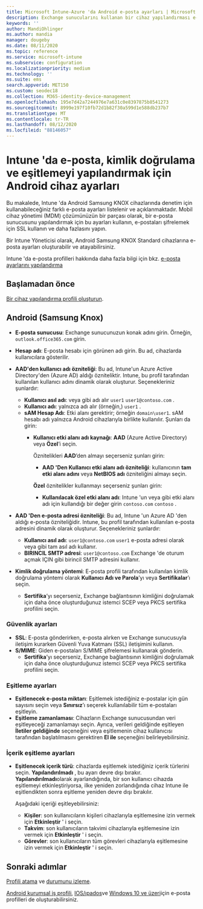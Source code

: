 ```yaml
---
title: Microsoft Intune-Azure 'da Android e-posta ayarları | Microsoft Docs
description: Exchange sunucularını kullanan bir cihaz yapılandırması e-posta profili oluşturun ve Azure Active Directory öznitelikleri alın. SSL veya SMIME 'yi etkinleştirin, sertifikalar veya Kullanıcı adı/parola ile kullanıcıların kimliğini doğrulayın ve Microsoft Intune kullanarak Android Samsung KNOX cihazlarda e-posta ve zamanlamaları eşitler.
keywords: ''
author: MandiOhlinger
ms.author: mandia
manager: dougeby
ms.date: 08/11/2020
ms.topic: reference
ms.service: microsoft-intune
ms.subservice: configuration
ms.localizationpriority: medium
ms.technology: ''
ms.suite: ems
search.appverid: MET150
ms.custom: seodec18
ms.collection: M365-identity-device-management
ms.openlocfilehash: 195e7d42a7244976e7a631c0e8397875b8541273
ms.sourcegitcommit: 8999e197f10fb72d1b82f30a599d1e588db237b7
ms.translationtype: MT
ms.contentlocale: tr-TR
ms.lasthandoff: 08/12/2020
ms.locfileid: "88146057"
---
```

# <a name="android-device-settings-to-configure-email-authentication-and-synchronization-in-intune"></a>Intune 'da e-posta, kimlik doğrulama ve eşitlemeyi yapılandırmak için Android cihaz ayarları

Bu makalede, Intune 'da Android Samsung KNOX cihazlarında denetim için kullanabileceğiniz farklı e-posta ayarları listelenir ve açıklanmaktadır. Mobil cihaz yönetimi (MDM) çözümünüzün bir parçası olarak, bir e-posta sunucusunu yapılandırmak için bu ayarları kullanın, e-postaları şifrelemek için SSL kullanın ve daha fazlasını yapın.

Bir Intune Yöneticisi olarak, Android Samsung KNOX Standard cihazlarına e-posta ayarları oluşturabilir ve atayabilirsiniz.

Intune 'da e-posta profilleri hakkında daha fazla bilgi için bkz. [e-posta ayarlarını yapılandırma](email-settings-configure.md)

## <a name="before-you-begin"></a>Başlamadan önce

[Bir cihaz yapılandırma profili oluşturun](email-settings-configure.md).

## <a name="android-samsung-knox"></a>Android (Samsung Knox)

- **E-posta sunucusu**: Exchange sunucunuzun konak adını girin. Örneğin, `outlook.office365.com` girin.
- **Hesap adı**: E-posta hesabı için görünen adı girin. Bu ad, cihazlarda kullanıcılara gösterilir.
- **AAD'den kullanıcı adı özniteliği**: Bu ad, Intune'un Azure Active Directory'den (Azure AD) aldığı özniteliktir. Intune, bu profil tarafından kullanılan kullanıcı adını dinamik olarak oluşturur. Seçenekleriniz şunlardır:
  - **Kullanıcı asıl adı**: veya gibi adı alır `user1` `user1@contoso.com` .
  - **Kullanıcı adı**: yalnızca adı alır (örneğin,) `user1` .
  - **sAM Hesap Adı**: Etki alanı gerektirir; örneğin `domain\user1`. sAM hesabı adı yalnızca Android cihazlarıyla birlikte kullanılır. Şunları da girin:  
    - **Kullanıcı etki alanı adı kaynağı**: **AAD** (Azure Active Directory) veya **Özel**’i seçin.

      Öznitelikleri **AAD**’den almayı seçerseniz şunları girin:
      - **AAD 'Den Kullanıcı etki alanı adı özniteliği**: kullanıcının **tam etki alanı adını** veya **NetBIOS adı** özniteliğini almayı seçin.

      **Özel** öznitelikler kullanmayı seçerseniz şunları girin:
      - **Kullanılacak özel etki alanı adı**: Intune 'un veya gibi etki alanı adı için kullandığı bir değer girin `contoso.com` `contoso` .

- **AAD 'Den e-posta adresi özniteliği**: Bu ad, Intune 'un Azure AD 'den aldığı e-posta özniteliğidir. Intune, bu profil tarafından kullanılan e-posta adresini dinamik olarak oluşturur. Seçenekleriniz şunlardır:
  - **Kullanıcı asıl adı**: `user1@contoso.com` `user1` e-posta adresi olarak veya gibi tam asıl adı kullanır.
  - **BIRINCIL SMTP adresi**: `user1@contoso.com` Exchange 'de oturum açmak IÇIN gibi birincil SMTP adresini kullanır.

- **Kimlik doğrulama yöntemi**: E-posta profili tarafından kullanılan kimlik doğrulama yöntemi olarak **Kullanıcı Adı ve Parola**’yı veya **Sertifikalar**’ı seçin.
  - **Sertifika**’yı seçerseniz, Exchange bağlantısının kimliğini doğrulamak için daha önce oluşturduğunuz istemci SCEP veya PKCS sertifika profilini seçin.

### <a name="security-settings"></a>Güvenlik ayarları

- **SSL**: E-posta gönderirken, e-posta alırken ve Exchange sunucusuyla iletişim kurarken Güvenli Yuva Katmanı (SSL) iletişimini kullanın.
- **S/MIME**: Giden e-postaları S/MIME şifrelemesi kullanarak gönderin.
  - **Sertifika**’yı seçerseniz, Exchange bağlantısının kimliğini doğrulamak için daha önce oluşturduğunuz istemci SCEP veya PKCS sertifika profilini seçin.

### <a name="synchronization-settings"></a>Eşitleme ayarları

- **Eşitlenecek e-posta miktarı**: Eşitlemek istediğiniz e-postalar için gün sayısını seçin veya **Sınırsız**’ı seçerek kullanılabilir tüm e-postaları eşitleyin.
- **Eşitleme zamanlaması**: Cihazların Exchange sunucusundan veri eşitleyeceği zamanlamayı seçin. Ayrıca, verileri geldiğinde eşitleyen **İletiler geldiğinde** seçeneğini veya eşitlemenin cihaz kullanıcısı tarafından başlatılmasını gerektiren **El ile** seçeneğini belirleyebilirsiniz.

### <a name="content-sync-settings"></a>İçerik eşitleme ayarları

- **Eşitlenecek içerik türü**: cihazlarda eşitlemek istediğiniz içerik türlerini seçin. **Yapılandırılmadı** , bu ayarı devre dışı bırakır. **Yapılandırılmadı**olarak ayarlandığında, bir son kullanıcı cihazda eşitlemeyi etkinleştiriyorsa, ilke yeniden zorlandığında cihaz Intune ile eşitlendikten sonra eşitleme yeniden devre dışı bırakılır. 

  Aşağıdaki içeriği eşitleyebilirsiniz:  
  - **Kişiler**: son kullanıcıların kişileri cihazlarıyla eşitlemesine izin vermek için **Etkinleştir** ' i seçin.
  - **Takvim**: son kullanıcıların takvimi cihazlarıyla eşitlemesine izin vermek için **Etkinleştir** ' i seçin.
  - **Görevler**: son kullanıcıların tüm görevleri cihazlarıyla eşitlemesine izin vermek için **Etkinleştir** ' i seçin.

## <a name="next-steps"></a>Sonraki adımlar

[Profili atama](device-profile-assign.md) ve [durumunu izleme](device-profile-monitor.md).

[Android kurumsal iş profili](email-settings-android-enterprise.md), [IOS/ıpados](email-settings-ios.md)ve [Windows 10 ve üzeri](email-settings-windows-10.md)için e-posta profilleri de oluşturabilirsiniz.
